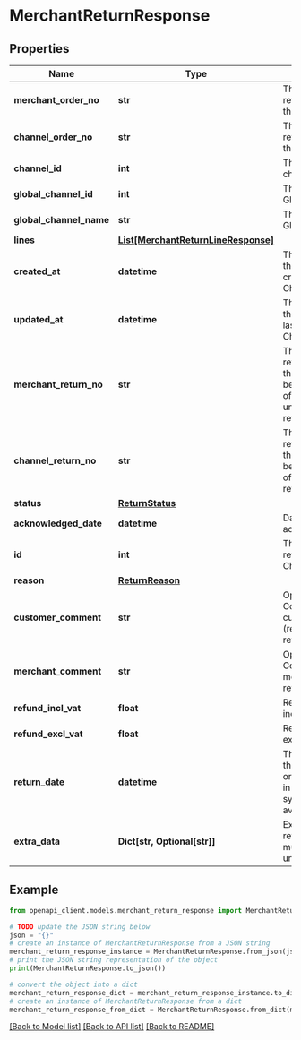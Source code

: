 # MerchantReturnResponse


## Properties

Name | Type | Description | Notes
------------ | ------------- | ------------- | -------------
**merchant_order_no** | **str** | The unique order reference used by the Merchant. | [optional] 
**channel_order_no** | **str** | The unique order reference used by the Channel. | [optional] 
**channel_id** | **int** | The id of the channel. | [optional] 
**global_channel_id** | **int** | The id of the Global Channel. | [optional] 
**global_channel_name** | **str** | The name of the Global Channel. | [optional] 
**lines** | [**List[MerchantReturnLineResponse]**](MerchantReturnLineResponse.md) |  | [optional] 
**created_at** | **datetime** | The date at which the return was created in ChannelEngine. | [optional] 
**updated_at** | **datetime** | The date at which the return was last modified in ChannelEngine. | [optional] 
**merchant_return_no** | **str** | The unique return reference used by the Merchant, will be empty in case of a channel or unacknowledged return. | [optional] 
**channel_return_no** | **str** | The unique return reference used by the Channel, will be empty in case of a merchant return. | [optional] 
**status** | [**ReturnStatus**](ReturnStatus.md) |  | [optional] 
**acknowledged_date** | **datetime** | Date of acknowledgement | [optional] 
**id** | **int** | The unique return reference used by ChannelEngine. | [optional] 
**reason** | [**ReturnReason**](ReturnReason.md) |  | [optional] 
**customer_comment** | **str** | Optional. Comment of customer on the (reason of) the return. | [optional] 
**merchant_comment** | **str** | Optional. Comment of merchant on the return. | [optional] 
**refund_incl_vat** | **float** | Refund amount incl. VAT. | [optional] 
**refund_excl_vat** | **float** | Refund amount excl. VAT. | [optional] 
**return_date** | **datetime** | The date at which the return was originally created in the source system (if available). | [optional] 
**extra_data** | **Dict[str, Optional[str]]** | Extra data on the return. Each item must have an unqiue key | [optional] 

## Example

```python
from openapi_client.models.merchant_return_response import MerchantReturnResponse

# TODO update the JSON string below
json = "{}"
# create an instance of MerchantReturnResponse from a JSON string
merchant_return_response_instance = MerchantReturnResponse.from_json(json)
# print the JSON string representation of the object
print(MerchantReturnResponse.to_json())

# convert the object into a dict
merchant_return_response_dict = merchant_return_response_instance.to_dict()
# create an instance of MerchantReturnResponse from a dict
merchant_return_response_from_dict = MerchantReturnResponse.from_dict(merchant_return_response_dict)
```
[[Back to Model list]](../README.md#documentation-for-models) [[Back to API list]](../README.md#documentation-for-api-endpoints) [[Back to README]](../README.md)


